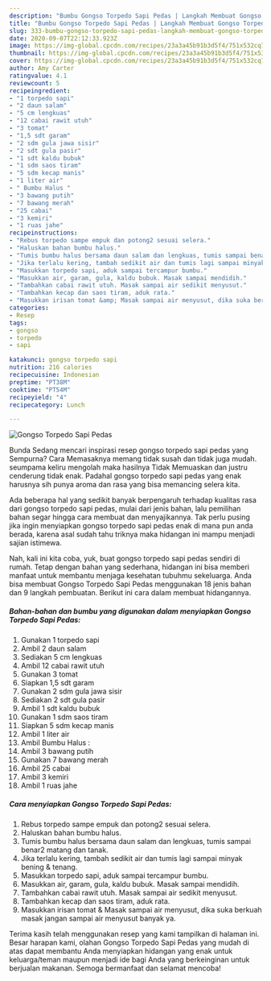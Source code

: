 ```yaml
---
description: "Bumbu Gongso Torpedo Sapi Pedas | Langkah Membuat Gongso Torpedo Sapi Pedas Yang Mudah Dan Praktis"
title: "Bumbu Gongso Torpedo Sapi Pedas | Langkah Membuat Gongso Torpedo Sapi Pedas Yang Mudah Dan Praktis"
slug: 333-bumbu-gongso-torpedo-sapi-pedas-langkah-membuat-gongso-torpedo-sapi-pedas-yang-mudah-dan-praktis
date: 2020-09-07T22:12:33.923Z
image: https://img-global.cpcdn.com/recipes/23a3a45b91b3d5f4/751x532cq70/gongso-torpedo-sapi-pedas-foto-resep-utama.jpg
thumbnail: https://img-global.cpcdn.com/recipes/23a3a45b91b3d5f4/751x532cq70/gongso-torpedo-sapi-pedas-foto-resep-utama.jpg
cover: https://img-global.cpcdn.com/recipes/23a3a45b91b3d5f4/751x532cq70/gongso-torpedo-sapi-pedas-foto-resep-utama.jpg
author: Amy Carter
ratingvalue: 4.1
reviewcount: 5
recipeingredient:
- "1 torpedo sapi"
- "2 daun salam"
- "5 cm lengkuas"
- "12 cabai rawit utuh"
- "3 tomat"
- "1,5 sdt garam"
- "2 sdm gula jawa sisir"
- "2 sdt gula pasir"
- "1 sdt kaldu bubuk"
- "1 sdm saos tiram"
- "5 sdm kecap manis"
- "1 liter air"
- " Bumbu Halus "
- "3 bawang putih"
- "7 bawang merah"
- "25 cabai"
- "3 kemiri"
- "1 ruas jahe"
recipeinstructions:
- "Rebus torpedo sampe empuk dan potong2 sesuai selera."
- "Haluskan bahan bumbu halus."
- "Tumis bumbu halus bersama daun salam dan lengkuas, tumis sampai benar2 matang dan tanak."
- "Jika terlalu kering, tambah sedikit air dan tumis lagi sampai minyak bening &amp; tenang."
- "Masukkan torpedo sapi, aduk sampai tercampur bumbu."
- "Masukkan air, garam, gula, kaldu bubuk. Masak sampai mendidih."
- "Tambahkan cabai rawit utuh. Masak sampai air sedikit menyusut."
- "Tambahkan kecap dan saos tiram, aduk rata."
- "Masukkan irisan tomat &amp; Masak sampai air menyusut, dika suka berkuah masak jangan sampai air menyusut banyak ya."
categories:
- Resep
tags:
- gongso
- torpedo
- sapi

katakunci: gongso torpedo sapi 
nutrition: 216 calories
recipecuisine: Indonesian
preptime: "PT38M"
cooktime: "PT54M"
recipeyield: "4"
recipecategory: Lunch

---
```



![Gongso Torpedo Sapi Pedas](https://img-global.cpcdn.com/recipes/23a3a45b91b3d5f4/751x532cq70/gongso-torpedo-sapi-pedas-foto-resep-utama.jpg)

Bunda Sedang mencari inspirasi resep gongso torpedo sapi pedas yang Sempurna? Cara Memasaknya memang tidak susah dan tidak juga mudah. seumpama keliru mengolah maka hasilnya Tidak Memuaskan dan justru cenderung tidak enak. Padahal gongso torpedo sapi pedas yang enak harusnya sih punya aroma dan rasa yang bisa memancing selera kita.



Ada beberapa hal yang sedikit banyak berpengaruh terhadap kualitas rasa dari gongso torpedo sapi pedas, mulai dari jenis bahan, lalu pemilihan bahan segar hingga cara membuat dan menyajikannya. Tak perlu pusing jika ingin menyiapkan gongso torpedo sapi pedas enak di mana pun anda berada, karena asal sudah tahu triknya maka hidangan ini mampu menjadi sajian istimewa.


Nah, kali ini kita coba, yuk, buat gongso torpedo sapi pedas sendiri di rumah. Tetap dengan bahan yang sederhana, hidangan ini bisa memberi manfaat untuk membantu menjaga kesehatan tubuhmu sekeluarga. Anda bisa membuat Gongso Torpedo Sapi Pedas menggunakan 18 jenis bahan dan 9 langkah pembuatan. Berikut ini cara dalam membuat hidangannya.

<!--inarticleads1-->

##### Bahan-bahan dan bumbu yang digunakan dalam menyiapkan Gongso Torpedo Sapi Pedas:

1. Gunakan 1 torpedo sapi
1. Ambil 2 daun salam
1. Sediakan 5 cm lengkuas
1. Ambil 12 cabai rawit utuh
1. Gunakan 3 tomat
1. Siapkan 1,5 sdt garam
1. Gunakan 2 sdm gula jawa sisir
1. Sediakan 2 sdt gula pasir
1. Ambil 1 sdt kaldu bubuk
1. Gunakan 1 sdm saos tiram
1. Siapkan 5 sdm kecap manis
1. Ambil 1 liter air
1. Ambil  Bumbu Halus :
1. Ambil 3 bawang putih
1. Gunakan 7 bawang merah
1. Ambil 25 cabai
1. Ambil 3 kemiri
1. Ambil 1 ruas jahe




<!--inarticleads2-->

##### Cara menyiapkan Gongso Torpedo Sapi Pedas:

1. Rebus torpedo sampe empuk dan potong2 sesuai selera.
1. Haluskan bahan bumbu halus.
1. Tumis bumbu halus bersama daun salam dan lengkuas, tumis sampai benar2 matang dan tanak.
1. Jika terlalu kering, tambah sedikit air dan tumis lagi sampai minyak bening &amp; tenang.
1. Masukkan torpedo sapi, aduk sampai tercampur bumbu.
1. Masukkan air, garam, gula, kaldu bubuk. Masak sampai mendidih.
1. Tambahkan cabai rawit utuh. Masak sampai air sedikit menyusut.
1. Tambahkan kecap dan saos tiram, aduk rata.
1. Masukkan irisan tomat &amp; Masak sampai air menyusut, dika suka berkuah masak jangan sampai air menyusut banyak ya.




Terima kasih telah menggunakan resep yang kami tampilkan di halaman ini. Besar harapan kami, olahan Gongso Torpedo Sapi Pedas yang mudah di atas dapat membantu Anda menyiapkan hidangan yang enak untuk keluarga/teman maupun menjadi ide bagi Anda yang berkeinginan untuk berjualan makanan. Semoga bermanfaat dan selamat mencoba!
